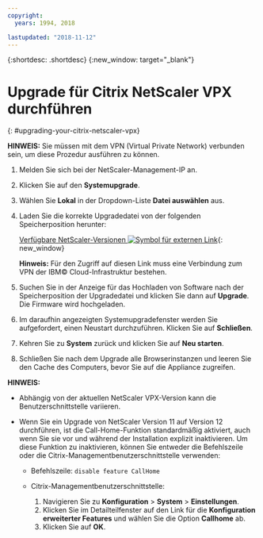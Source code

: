 ```yaml
---
copyright:
  years: 1994, 2018

lastupdated: "2018-11-12"
---
```


{:shortdesc: .shortdesc}
{:new_window: target="_blank"}

# Upgrade für Citrix NetScaler VPX durchführen
{: #upgrading-your-citrix-netscaler-vpx}

**HINWEIS:** Sie müssen mit dem VPN (Virtual Private Network) verbunden sein, um diese Prozedur ausführen zu können.

1. Melden Sie sich bei der NetScaler-Management-IP an.
2. Klicken Sie auf den **Systemupgrade**.
4. Wählen Sie **Lokal** in der Dropdown-Liste **Datei auswählen** aus. 
4. Laden Sie die korrekte Upgradedatei von der folgenden Speicherposition herunter:

	[Verfügbare NetScaler-Versionen ![Symbol für externen Link](../../icons/launch-glyph.svg "Symbol für externen Link")](http://downloads.softlayer.local/citrix/netscaler/){: new_window}
	
	**Hinweis:** Für den Zugriff auf diesen Link muss eine Verbindung zum VPN der IBM© Cloud-Infrastruktur bestehen.

5. Suchen Sie in der Anzeige für das Hochladen von Software nach der Speicherposition der Upgradedatei und klicken Sie dann auf **Upgrade**. Die Firmware wird hochgeladen.
6. Im daraufhin angezeigten Systemupgradefenster werden Sie aufgefordert, einen Neustart durchzuführen. Klicken Sie auf **Schließen**.
7. Kehren Sie zu **System** zurück und klicken Sie auf **Neu starten**.
8. Schließen Sie nach dem Upgrade alle Browserinstanzen und leeren Sie den Cache des Computers, bevor Sie auf die Appliance zugreifen.

**HINWEIS:** 

* Abhängig von der aktuellen NetScaler VPX-Version kann die Benutzerschnittstelle variieren.
* Wenn Sie ein Upgrade von NetScaler Version 11 auf Version 12 durchführen, ist die Call-Home-Funktion standardmäßig aktiviert, auch wenn Sie sie vor und während der Installation explizit inaktivieren. Um diese Funktion zu inaktivieren, können Sie entweder die Befehlszeile oder die Citrix-Managementbenutzerschnittstelle verwenden: 
    
   * Befehlszeile: `disable feature CallHome`
   * Citrix-Managementbenutzerschnittstelle: 
     
     1. Navigieren Sie zu **Konfiguration** > **System** > **Einstellungen**.
     2. Klicken Sie im Detailteilfenster auf den Link für die  **Konfiguration erweiterter Features** und wählen Sie die Option **Callhome** ab.
     3. Klicken Sie auf **OK**.
